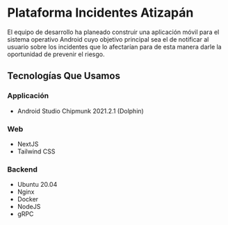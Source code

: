 # Plataforma Incidentes Atizapán 
El equipo de desarrollo ha planeado construir una aplicación móvil para el sistema operativo Android cuyo objetivo principal sea el de notificar al usuario sobre los incidentes que lo afectarían para de esta manera darle la oportunidad de prevenir el riesgo.

## Tecnologías Que Usamos
### Applicación
- Android Studio Chipmunk 2021.2.1 (Dolphin)
  
### Web
- NextJS
- Tailwind CSS
  
### Backend
- Ubuntu 20.04
- Nginx
- Docker
- NodeJS
- gRPC